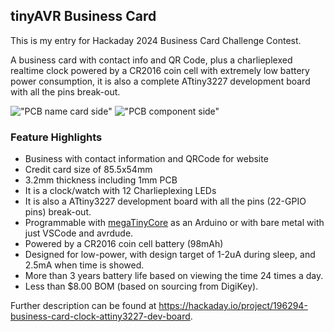 ## tinyAVR Business Card

This is my entry for Hackaday 2024 Business Card Challenge Contest.

A business card with contact info and QR Code, plus a charlieplexed realtime clock powered by a CR2016 coin cell with extremely low battery power consumption, it is also a complete ATtiny3227 development board with all the pins break-out.

!["PCB name card side"](https://hackaday.io/project/196294/gallery#cd7defb886e165cf9c410214fc8c3e1c)
!["PCB component side"](https://hackaday.io/project/196294/gallery#6c2953c0f6d51da367c3c5947e00604d)

### Feature Highlights

- Business with contact information and QRCode for website
- Credit card size of 85.5x54mm
- 3.2mm thickness including 1mm PCB
- It is a clock/watch with 12 Charlieplexing LEDs
- It is also a ATtiny3227 development board with all the pins (22-GPIO pins) break-out.
- Programmable with [megaTinyCore](https://github.com/SpenceKonde/megaTinyCore/tree/master/megaavr) as an Arduino or with bare metal with just VSCode and avrdude. 
- Powered by a CR2016 coin cell battery (98mAh)
- Designed for low-power, with design target of 1-2uA during sleep, and 2.5mA when time is showed.
- More than 3 years battery life based on viewing the time 24 times a day.
- Less than \$8.00 BOM (based on sourcing from DigiKey).

Further description can be found at https://hackaday.io/project/196294-business-card-clock-attiny3227-dev-board.

